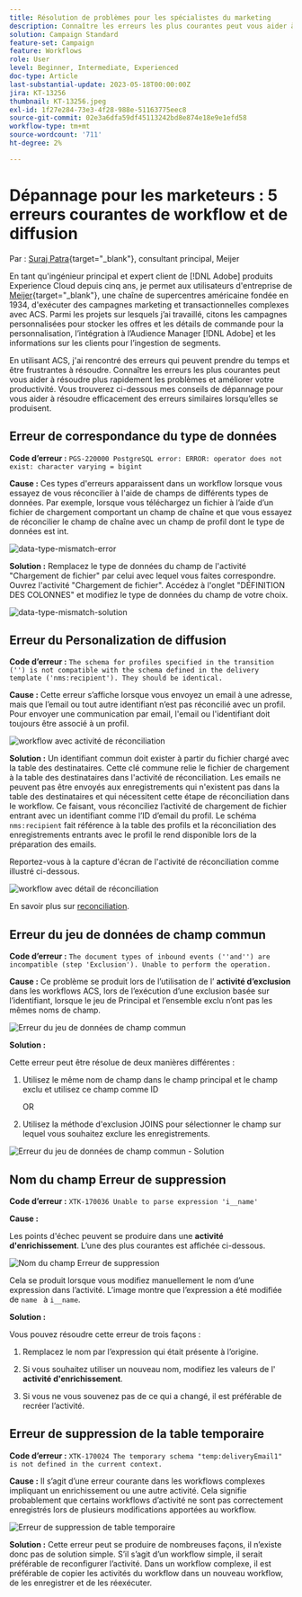 ```yaml
---
title: Résolution de problèmes pour les spécialistes du marketing
description: Connaître les erreurs les plus courantes peut vous aider à résoudre plus rapidement les problèmes et améliorer votre productivité. Ces conseils de dépannage vous aident à résoudre efficacement des erreurs similaires lorsqu’elles se produisent.
solution: Campaign Standard
feature-set: Campaign
feature: Workflows
role: User
level: Beginner, Intermediate, Experienced
doc-type: Article
last-substantial-update: 2023-05-18T00:00:00Z
jira: KT-13256
thumbnail: KT-13256.jpeg
exl-id: 1f27e284-73e3-4f28-988e-51163775eec8
source-git-commit: 02e3a6dfa59df45113242bd8e874e18e9e1efd58
workflow-type: tm+mt
source-wordcount: '711'
ht-degree: 2%

---
```


# Dépannage pour les marketeurs : 5 erreurs courantes de workflow et de diffusion

Par : [Suraj Patra](https://www.linkedin.com/in/suraj-p-51612053/){target="_blank"}, consultant principal, Meijer

En tant qu&#39;ingénieur principal et expert client de [!DNL Adobe] produits Experience Cloud depuis cinq ans, je permet aux utilisateurs d&#39;entreprise de [Meijer](https://www.meijer.com/){target="_blank"}, une chaîne de supercentres américaine fondée en 1934, d&#39;exécuter des campagnes marketing et transactionnelles complexes avec ACS. Parmi les projets sur lesquels j’ai travaillé, citons les campagnes personnalisées pour stocker les offres et les détails de commande pour la personnalisation, l’intégration à l’Audience Manager [!DNL Adobe] et les informations sur les clients pour l’ingestion de segments.

En utilisant ACS, j&#39;ai rencontré des erreurs qui peuvent prendre du temps et être frustrantes à résoudre. Connaître les erreurs les plus courantes peut vous aider à résoudre plus rapidement les problèmes et améliorer votre productivité. Vous trouverez ci-dessous mes conseils de dépannage pour vous aider à résoudre efficacement des erreurs similaires lorsqu’elles se produisent.

## Erreur de correspondance du type de données

**Code d’erreur :**
`PGS-220000 PostgreSQL error: ERROR: operator does not exist: character varying = bigint`

**Cause :**
Ces types d&#39;erreurs apparaissent dans un workflow lorsque vous essayez de vous réconcilier à l&#39;aide de champs de différents types de données. Par exemple, lorsque vous téléchargez un fichier à l’aide d’un fichier de chargement comportant un champ de chaîne et que vous essayez de réconcilier le champ de chaîne avec un champ de profil dont le type de données est int.

![data-type-mismatch-error](/help/_assets/kt-13256/data-type-mismatch.png)

**Solution :**
Remplacez le type de données du champ de l&#39;activité &quot;Chargement de fichier&quot; par celui avec lequel vous faites correspondre. Ouvrez l&#39;activité &quot;Chargement de fichier&quot;. Accédez à l&#39;onglet &quot;DÉFINITION DES COLONNES&quot; et modifiez le type de données du champ de votre choix.


![data-type-mismatch-solution](/help/_assets/kt-13256/data-type-mismatch-solution.png)

## Erreur du Personalization de diffusion

**Code d’erreur :**
`The schema for profiles specified in the transition ('') is not compatible with the schema defined in the delivery template ('nms:recipient'). They should be identical.`

**Cause :**
Cette erreur s’affiche lorsque vous envoyez un email à une adresse, mais que l’email ou tout autre identifiant n’est pas réconcilié avec un profil. Pour envoyer une communication par email, l&#39;email ou l&#39;identifiant doit toujours être associé à un profil.

![ workflow avec activité de réconciliation](/help/_assets/kt-13256/del-persn-error-wf.png)

**Solution :**
Un identifiant commun doit exister à partir du fichier chargé avec la table des destinataires. Cette clé commune relie le fichier de chargement à la table des destinataires dans l&#39;activité de réconciliation. Les emails ne peuvent pas être envoyés aux enregistrements qui n&#39;existent pas dans la table des destinataires et qui nécessitent cette étape de réconciliation dans le workflow. Ce faisant, vous réconciliez l’activité de chargement de fichier entrant avec un identifiant comme l’ID d’email du profil. Le schéma `nms:recipient` fait référence à la table des profils et la réconciliation des enregistrements entrants avec le profil le rend disponible lors de la préparation des emails.

Reportez-vous à la capture d&#39;écran de l&#39;activité de réconciliation comme illustré ci-dessous.

![ workflow avec détail de réconciliation](/help/_assets/kt-13256/del-persn-error-wf-solution.png)

En savoir plus sur [reconciliation](https://experienceleague.adobe.com/docs/campaign-standard/using/managing-processes-and-data/data-management-activities/reconciliation.html?lang=fr).

## Erreur du jeu de données de champ commun

**Code d’erreur :**
`The document types of inbound events (''and'') are incompatible (step 'Exclusion'). Unable to perform the operation. `

**Cause :**
Ce problème se produit lors de l’utilisation de l’ **activité d’exclusion** dans les workflows ACS, lors de l’exécution d’une exclusion basée sur l’identifiant, lorsque le jeu de Principal et l’ensemble exclu n’ont pas les mêmes noms de champ.


![Erreur du jeu de données de champ commun](/help/_assets/kt-13256/dataset-error.png)

**Solution :**

Cette erreur peut être résolue de deux manières différentes :

1. Utilisez le même nom de champ dans le champ principal et le champ exclu et utilisez ce champ comme ID

   OR

2. Utilisez la méthode d&#39;exclusion JOINS pour sélectionner le champ sur lequel vous souhaitez exclure les enregistrements.

![Erreur du jeu de données de champ commun - Solution ](/help/_assets/kt-13256/dataset-error-solution.png)

## Nom du champ Erreur de suppression

**Code d’erreur :**
`XTK-170036 Unable to parse expression 'i__name'`

**Cause :**

Les points d&#39;échec peuvent se produire dans une **activité d&#39;enrichissement**. L’une des plus courantes est affichée ci-dessous.

![Nom du champ Erreur de suppression](/help/_assets/kt-13256/field-name-dropped-error.png)

Cela se produit lorsque vous modifiez manuellement le nom d’une expression dans l’activité. L’image montre que l’expression a été modifiée de `name ` à `i__name`.

**Solution :**

Vous pouvez résoudre cette erreur de trois façons :

1. Remplacez le nom par l’expression qui était présente à l’origine.

2. Si vous souhaitez utiliser un nouveau nom, modifiez les valeurs de l&#39; **activité d&#39;enrichissement**.

3. Si vous ne vous souvenez pas de ce qui a changé, il est préférable de recréer l’activité.

## Erreur de suppression de la table temporaire 

**Code d’erreur :**
`XTK-170024 The temporary schema "temp:deliveryEmail1" is not defined in the current context.`

**Cause :**
Il s’agit d’une erreur courante dans les workflows complexes impliquant un enrichissement ou une autre activité. Cela signifie probablement que certains workflows d’activité ne sont pas correctement enregistrés lors de plusieurs modifications apportées au workflow.

![Erreur de suppression de table temporaire ](/help/_assets/kt-13256/temp-table-dropped-error.png)

**Solution :**
Cette erreur peut se produire de nombreuses façons, il n’existe donc pas de solution simple. S’il s’agit d’un workflow simple, il serait préférable de reconfigurer l’activité. Dans un workflow complexe, il est préférable de copier les activités du workflow dans un nouveau workflow, de les enregistrer et de les réexécuter.
